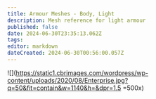 ```yaml
---
title: Armour Meshes - Body, Light
description: Mesh reference for light armour
published: false
date: 2024-06-30T23:35:13.062Z
tags: 
editor: markdown
dateCreated: 2024-06-30T00:56:00.057Z
---
```


![](https://static1.cbrimages.com/wordpress/wp-content/uploads/2020/08/Enterprise.jpg?q=50&fit=contain&w=1140&h=&dpr=1.5 =500x)